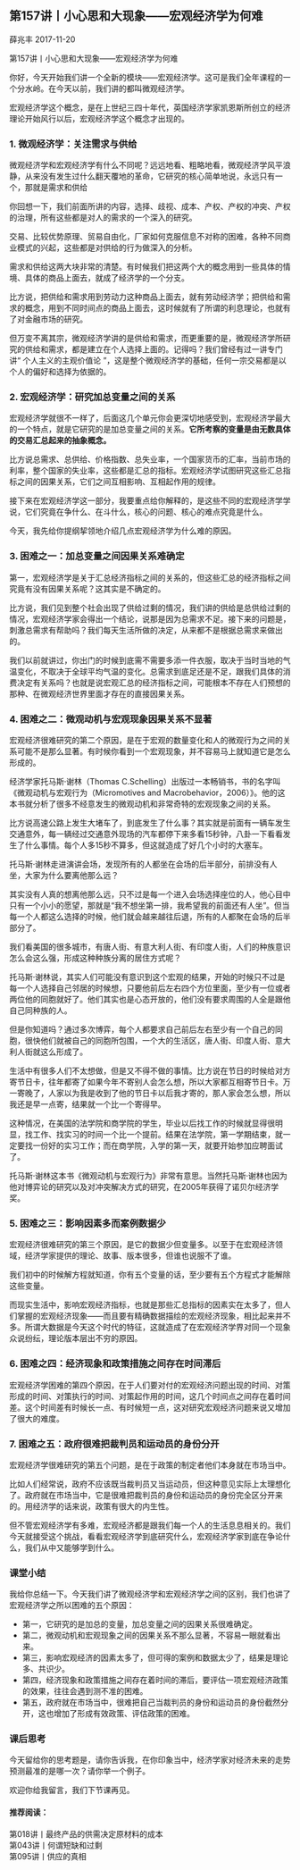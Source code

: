 
## 第157讲丨小心思和大现象——宏观经济学为何难


薛兆丰
2017-11-20

第157讲丨小心思和大现象——宏观经济学为何难


你好，今天开始我们讲一个全新的模块——宏观经济学。这可是我们全年课程的一个分水岭。在今天以前，我们讲的都叫微观经济学。

宏观经济学这个概念，是在上世纪三四十年代，英国经济学家凯恩斯所创立的经济理论开始风行以后，宏观经济学这个概念才出现的。

### 1. 微观经济学：关注需求与供给

微观经济学和宏观经济学有什么不同呢？远远地看、粗略地看，微观经济学风平浪静，从来没有发生过什么翻天覆地的革命，它研究的核心简单地说，永远只有一个，那就是需求和供给

你回想一下，我们前面所讲的内容，选择、歧视、成本、产权、产权的冲突、产权的治理，所有这些都是对人的需求的一个深入的研究。

交易、比较优势原理、贸易自由化，厂家如何克服信息不对称的困难，各种不同商业模式的兴起，这些都是对供给的行为做深入的分析。

需求和供给这两大块非常的清楚。有时候我们把这两个大的概念用到一些具体的情境、具体的商品上面去，就成了经济学的一个分支。

比方说，把供给和需求用到劳动力这种商品上面去，就有劳动经济学；把供给和需求的概念，用到不同时间点的商品上面去，这时候就有了所谓的利息理论，也就有了对金融市场的研究。

但万变不离其宗，微观经济学讲的是供给和需求，而更重要的是，微观经济学所研究的供给和需求，都是建立在个人选择上面的。记得吗？我们曾经有过一讲专门讲“ 个人主义的主观价值论 ”，这是整个微观经济学的基础，任何一宗交易都是以个人的偏好和选择为依据的。

### 2. 宏观经济学：研究加总变量之间的关系

宏观经济学就很不一样了，后面这几个单元你会更深切地感受到，宏观经济学最大的一个特点，就是它研究的是加总变量之间的关系。**它所考察的变量是由无数具体的交易汇总起来的抽象概念。**

比方说总需求、总供给、价格指数、总失业率，一个国家货币的汇率，当前市场的利率，整个国家的失业率，这些都是汇总的指标。宏观经济学试图研究这些汇总指标之间的因果关系，它们之间互相影响、互相起作用的规律。

接下来在宏观经济学这一部分，我要重点给你解释的，是这些不同的宏观经济学学说，它们究竟在争什么、在斗什么，核心的问题、核心的难点究竟是什么。

今天，我先给你提纲挈领地介绍几点宏观经济学为什么难的原因。

### 3. 困难之一：加总变量之间因果关系难确定

第一，宏观经济学是关于汇总经济指标之间的关系的，但这些汇总的经济指标之间究竟有没有因果关系呢？这其实是不确定的。

比方说，我们见到整个社会出现了供给过剩的情况，我们讲的供给是总供给过剩的情况，宏观经济学家会得出一个结论，说那是因为总需求不足。接下来的问题是，刺激总需求有帮助吗？我们每天生活所做的决定，从来都不是根据总需求来做出的。

我们以前就讲过，你出门的时候到底需不需要多添一件衣服，取决于当时当地的气温变化，不取决于全球平均气温的变化。总需求到底足还是不足，跟我们具体的消费决定有关系吗？也就是说宏观汇总的经济指标之间，可能根本不存在人们预想的那种、在微观经济世界里面才存在的直接因果关系。

### 4. 困难之二：微观动机与宏观现象因果关系不显著

宏观经济很难研究的第二个原因，是在于宏观的数量变化和人的微观行为之间的关系可能不是那么显著。有时候你看到一个宏观现象，并不容易马上就知道它是怎么形成的。



经济学家托马斯·谢林（Thomas C.Schelling）出版过一本畅销书，书的名字叫《微观动机与宏观行为（Micromotives and Macrobehavior，2006）》。他的这本书就分析了很多不经意发生的微观动机和非常奇特的宏观现象之间的关系。

比方说高速公路上发生大堵车了，到底发生了什么事？其实就是前面有一辆车发生交通意外，每一辆经过交通意外现场的汽车都停下来多看15秒钟，八卦一下看看发生了什么事情。每个人多15秒不算多，但这就造成了好几个小时的大塞车。

托马斯·谢林走进演讲会场，发现所有的人都坐在会场的后半部分，前排没有人坐，大家为什么要离他那么远？

其实没有人真的想离他那么远，只不过是每一个进入会场选择座位的人，他心目中只有一个小小的愿望，那就是“我不想坐第一排，我希望我的前面还有人坐”。但当每一个人都这么选择的时候，他们就会越来越往后退，所有的人都聚在会场的后半部分了。

我们看美国的很多城市，有唐人街、有意大利人街、有印度人街，人们的种族意识怎么会这么强，形成这种种族分离的居住方式呢？

托马斯·谢林说，其实人们可能没有意识到这个宏观的结果，开始的时候只不过是每一个人选择自己邻居的时候想，只要他前后左右四个方位里面，至少有一位或者两位他的同胞就好了。他们其实也是心态开放的，他们没有要求周围的人全是跟他自己同种族的人。

但是你知道吗？通过多次博弈，每个人都要求自己前后左右至少有一个自己的同胞，很快他们就被自己的同胞所包围，一个大的生活区，唐人街、印度人街、意大利人街就这么形成了。

生活中有很多人们不太想做，但是又不得不做的事情。比方说在节日的时候给对方寄节日卡，往年都寄了如果今年不寄别人会怎么想，所以大家都互相寄节日卡。万一寄晚了，人家以为我是收到了他的节日卡以后我才寄的，那人家会怎么想，所以我还是早一点寄，结果就一个比一个寄得早。

这种情况，在美国的法学院和商学院的学生，毕业以后找工作的时候就显得很明显，找工作、找实习的时间一个比一个提前。结果在法学院，第一学期结束，就一定要找一份好的实习工作；而在商学院，入学的第一天，就要开始参加应聘面试了。

托马斯·谢林这本书《微观动机与宏观行为》非常有意思。当然托马斯·谢林也因为他对博弈论的研究以及对冲突解决方式的研究，在2005年获得了诺贝尔经济学奖。

### 5. 困难之三：影响因素多而案例数据少

宏观经济很难研究的第三个原因，是它的数据少但变量多。以至于在宏观经济领域，经济学家提供的理论、故事、版本很多，但谁也说服不了谁。

我们初中的时候解方程就知道，你有五个变量的话，至少要有五个方程式才能解除这些变量。

而现实生活中，影响宏观经济指标，也就是那些汇总指标的因素实在太多了，但人们掌握的宏观经济现象——而且要有精确数据描绘的宏观经济现象，相比起来并不多。所谓大数据是今天这个时代的特征，这就造成了在宏观经济学界对同一个现象众说纷纭，理论版本层出不穷的原因。

### 6. 困难之四：经济现象和政策措施之间存在时间滞后

宏观经济学困难的第四个原因，在于人们要对付的宏观经济问题出现的时间、对策形成的时间、对策执行的时间、对策起作用的时间，这几个时间点之间存在着时间差。这个时间差有时候长一点、有时候短一点，这对研究宏观经济问题来说又增加了很大的难度。

### 7. 困难之五：政府很难把裁判员和运动员的身份分开

宏观经济学很难研究的第五个问题，是在于政策的制定者他们本身就在市场当中。

比如人们经常说，政府不应该既当裁判员又当运动员，但这种意见实际上太理想化了。政府就在市场当中，它是很难把裁判员的身份和运动员的身份完全区分开来的。用经济学的话来说，政策有很大的内生性。

但不管宏观经济学有多难，宏观经济都是跟我们每一个人的生活息息相关的。我们今天就接受这个挑战，看看宏观经济学到底研究什么，宏观经济学家到底在争论什么，我们从中又能够学到什么。

### 课堂小结

我给你总结一下。今天我们讲了微观经济学和宏观经济学之间的区别，我们也讲了宏观经济学之所以困难的五个原因：

- 第一，它研究的是加总的变量，加总变量之间的因果关系很难确定。
- 第二，微观动机和宏观现象之间的因果关系不那么显著，不容易一眼就看出来。
- 第三，影响宏观经济的因素太多了，但可得的案例和数据太少了，结果是理论多、共识少。
- 第四，经济现象和政策措施之间存在着时间的滞后，要评估一项宏观经济政策的效果，往往会遇到测不准的困难。
- 第五，政府就在市场当中，很难把自己当裁判员的身份和运动员的身份截然分开，这也增加了形成有效政策、评估政策的困难。

### 课后思考

今天留给你的思考题是，请你告诉我，在你印象当中，经济学家对经济未来的走势预测最准的是哪一次？请你举一个例子。

欢迎你给我留言，我们下节课再见。

#### 推荐阅读：

第018讲丨最终产品的供需决定原材料的成本  
第043讲丨何谓短缺和过剩  
第095讲丨供应的真相  
